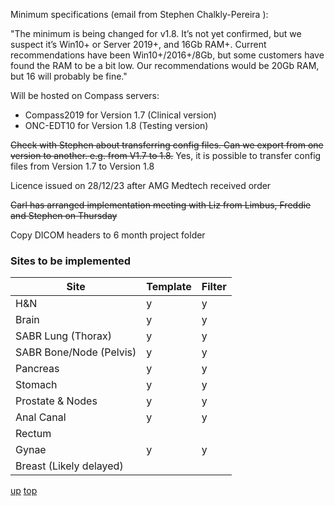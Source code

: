 
Minimum specifications (email from Stephen Chalkly-Pereira ):

"The minimum is being changed for v1.8. It’s not yet confirmed, but we suspect it’s Win10+ or Server 2019+, and 16Gb RAM+. Current recommendations have been Win10+/2016+/8Gb, but some customers have found the RAM to be a bit low. Our recommendations would be 20Gb RAM, but 16 will probably be fine."

Will be hosted on Compass servers:

- Compass2019 for Version 1.7 (Clinical version)
- ONC-EDT10 for Version 1.8 (Testing version)

~~Check with Stephen about transferring config files. Can we export from one version to another. e.g. from V1.7 to 1.8.~~ Yes, it is possible to transfer config files from Version 1.7 to Version 1.8

Licence issued on 28/12/23 after AMG Medtech received order

~~Carl has arranged implementation meeting with Liz from Limbus, Freddie and Stephen on Thursday~~

Copy DICOM headers to 6 month project folder

### Sites to be implemented
| Site | Template | Filter |
| ---- | ---- | ---- |
| H&N | y | y |
| Brain | y | y |
| SABR Lung (Thorax) | y | y |
| SABR Bone/Node (Pelvis) | y | y |
| Pancreas | y | y |
| Stomach | y | y |
| Prostate & Nodes | y | y |
| Anal Canal | y | y |
| Rectum |  |  |
| Gynae | y | y |
| Breast (Likely delayed) |  |  |

[up](README.md)
[top](../README.md)
